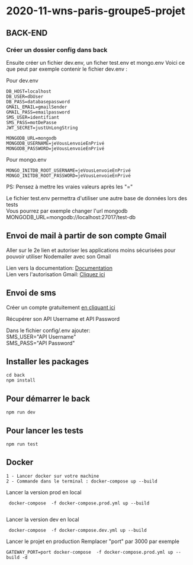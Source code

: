 # 2020-11-wns-paris-groupe5-projet

## BACK-END
### Créer un dossier config dans back
Ensuite créer un fichier dev.env,  un ficher test.env et mongo.env 
Voici ce que peut par exemple contenir le fichier dev.env :  

Pour dev.env 
```
DB_HOST=localhost  
DB_USER=dbUser  
DB_PASS=databasepassword  
GMAIL_EMAIL=gmailSender  
GMAIL_PASS=emailpassword  
SMS_USER=identifiant  
SMS_PASS=motDePasse  
JWT_SECRET=justUnLongString  

MONGODB_URL=mongodb
MONGODB_USERNAME=jeVousLenvoieEnPrivé
MONGODB_PASSWORD=jeVousLenvoieEnPrivé   
```

Pour mongo.env 
```
MONGO_INITDB_ROOT_USERNAME=jeVousLenvoieEnPrivé
MONGO_INITDB_ROOT_PASSWORD=jeVousLenvoieEnPrivé 
```

PS: Pensez à mettre les vraies valeurs après les "="  

Le fichier test.env permettra d'utiliser une autre base de données lors des tests  
Vous pourrez par exemple changer l'url mongodb MONGODB_URL=mongodb://localhost:27017/test-db  



## Envoi de mail à partir de son compte Gmail
Aller sur le 2e lien et autoriser les applications moins sécurisées pour pouvoir utiliser Nodemailer avec son Gmail <br />

Lien vers la documentation:  [Documentation](https://nodemailer.com/usage/using-gmail/)<br />
Lien vers l'autorisation Gmail: [Cliquez ici](https://myaccount.google.com/lesssecureapps?pli=1&rapt=AEjHL4NAoSKWSNIcnWC5jSphQocegrE2Tq3vJvAfzBhwtGpxXAHxhQsyBcYfJAN1VL9fy4w6GKoCFPYCTcA53mh5UHdhAxGu_g)

## Envoi de sms
Créer un compte gratuitement [en cliquant ici](https://dashboard.d7networks.com/sms-api)  

Récupérer son API Username et API Password<br />

Dans le fichier config/.env ajouter:<br />
SMS_USER="API Username"<br />
SMS_PASS="API Password"

## Installer les packages 
```
cd back
npm install

```
## Pour démarrer le back 
```
npm run dev

```
## Pour lancer les tests 
```
npm run test

```
## Docker
```
1 - Lancer docker sur votre machine
2 - Commande dans le terminal : docker-compose up --build 
```
Lancer la version prod en local 

```
 docker-compose  -f docker-compose.prod.yml up --build
 
 ```

 Lancer la version dev en local 

```
 docker-compose  -f docker-compose.dev.yml up --build
 ```

Lancer le projet en production
Remplacer "port" par 3000 par exemple

```
GATEWAY_PORT=port docker-compose  -f docker-compose.prod.yml up --build -d
```